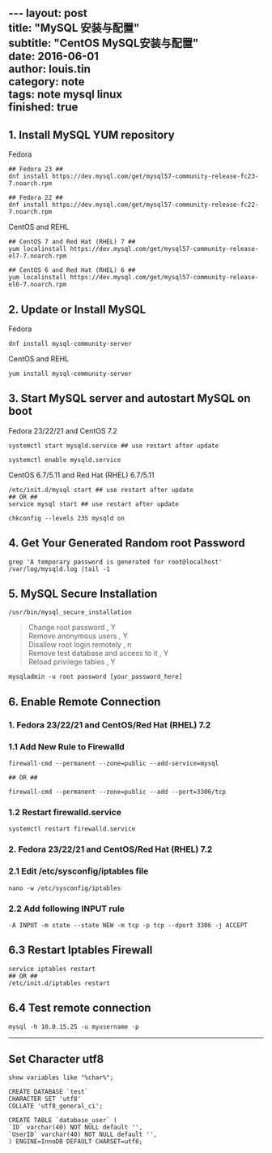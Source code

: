 ---                                                                                                                                                                                                                                                  layout: post                                                                    
title: "MySQL 安装与配置"                                               
subtitle: "CentOS MySQL安装与配置"                                              
date: 2016-06-01                                                                
author: louis.tin                                                               
category: note                                                                  
tags: note mysql linux                                                          
finished: true                                                                  
---

## 1.  Install MySQL YUM repository   
Fedora  
```Shell
## Fedora 23 ##
dnf install https://dev.mysql.com/get/mysql57-community-release-fc23-7.noarch.rpm

## Fedora 22 ##
dnf install https://dev.mysql.com/get/mysql57-community-release-fc22-7.noarch.rpm
```

CentOS and REHL
```Shell
## CentOS 7 and Red Hat (RHEL) 7 ##
yum localinstall https://dev.mysql.com/get/mysql57-community-release-el7-7.noarch.rpm

## CentOS 6 and Red Hat (RHEL) 6 ##
yum localinstall https://dev.mysql.com/get/mysql57-community-release-el6-7.noarch.rpm
```

## 2. Update or Install MySQL
Fedora
```Shell
dnf install mysql-community-server
```

CentOS and REHL
```Shell
yum install mysql-community-server
```

## 3. Start MySQL server and autostart MySQL on boot
Fedora 23/22/21 and CentOS 7.2
```Shell
systemctl start mysqld.service ## use restart after update

systemctl enable mysqld.service
```

CentOS 6.7/5.11 and Red Hat (RHEL) 6.7/5.11
```Shell
/etc/init.d/mysql start ## use restart after update
## OR ##
service mysql start ## use restart after update

chkconfig --levels 235 mysqld on
```

## 4. Get Your Generated Random root Password
```Shell
grep 'A temporary password is generated for root@localhost' /var/log/mysqld.log |tail -1
```

## 5. MySQL Secure Installation
```Shell
/usr/bin/mysql_secure_installation
```
> Change root password , Y  
> Remove anonymous users , Y  
> Disallow root login remotely , n  
> Remove test database and access to it , Y   
> Reload privilege tables , Y

```Shell
mysqladmin -u root password [your_password_here]
```

## 6. Enable Remote Connection
### 1. Fedora 23/22/21 and CentOS/Red Hat (RHEL) 7.2
### 1.1 Add New Rule to Firewalld
```Shell
firewall-cmd --permanent --zone=public --add-service=mysql

## OR ##

firewall-cmd --permanent --zone=public --add --port=3306/tcp
```

### 1.2 Restart firewalld.service
```Shell
systemctl restart firewalld.service
```
### 2. Fedora 23/22/21 and CentOS/Red Hat (RHEL) 7.2
### 2.1 Edit /etc/sysconfig/iptables file
```Shell
nano -w /etc/sysconfig/iptables
```

### 2.2 Add following INPUT rule
```Shell
-A INPUT -m state --state NEW -m tcp -p tcp --dport 3306 -j ACCEPT
```

## 6.3 Restart Iptables Firewall
```Shell
service iptables restart
## OR ##
/etc/init.d/iptables restart
```

## 6.4 Test remote connection
```Shell
mysql -h 10.0.15.25 -u myusername -p
```


***
## Set Character utf8
```MySQL
show variables like "%char%";
```

```MySQL
CREATE DATABASE `test`  
CHARACTER SET 'utf8'  
COLLATE 'utf8_general_ci';
```

```MySQL
CREATE TABLE `database_user` (  
`ID` varchar(40) NOT NULL default '',  
`UserID` varchar(40) NOT NULL default '',  
) ENGINE=InnoDB DEFAULT CHARSET=utf8;
```
